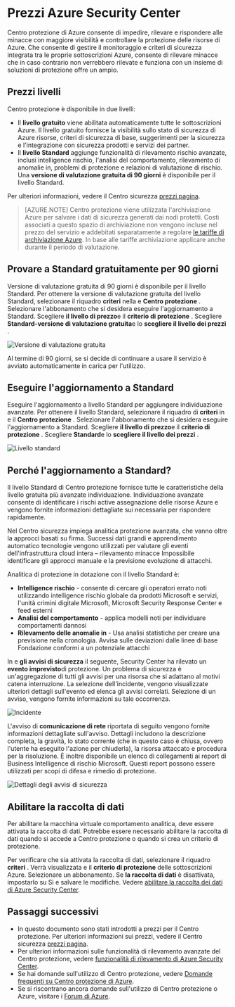 <properties
   pageTitle="Nel Centro sicurezza prezzi | Microsoft Azure"
   description="In questo articolo vengono fornite informazioni sui prezzi dei Azure Security Center."
   services="security-center"
   documentationCenter="na"
   authors="TerryLanfear"
   manager="MBaldwin"
   editor=""/>

<tags
   ms.service="security-center"
   ms.devlang="na"
   ms.topic="article"
   ms.tgt_pltfrm="na"
   ms.workload="na"
   ms.date="10/12/2016"
   ms.author="terrylan"/>

# <a name="azure-security-center-pricing"></a>Prezzi Azure Security Center

Centro protezione di Azure consente di impedire, rilevare e rispondere alle minacce con maggiore visibilità e controllare la protezione delle risorse di Azure. Che consente di gestire il monitoraggio e criteri di sicurezza integrata tra le proprie sottoscrizioni Azure, consente di rilevare minacce che in caso contrario non verrebbero rilevate e funziona con un insieme di soluzioni di protezione offre un ampio.

## <a name="pricing-tiers"></a>Prezzi livelli

Centro protezione è disponibile in due livelli:

- Il **livello gratuito** viene abilitata automaticamente tutte le sottoscrizioni Azure. Il livello gratuito fornisce la visibilità sullo stato di sicurezza di Azure risorse, criteri di sicurezza di base, suggerimenti per la sicurezza e l'integrazione con sicurezza prodotti e servizi dei partner.
- Il **livello Standard** aggiunge funzionalità di rilevamento rischio avanzate, inclusi intelligence rischio, l'analisi del comportamento, rilevamento di anomalie in, problemi di protezione e relazioni di valutazione di rischio. Una **versione di valutazione gratuita di 90 giorni** è disponibile per il livello Standard.

Per ulteriori informazioni, vedere il Centro sicurezza [prezzi pagina](https://azure.microsoft.com/pricing/details/security-center/).

> [AZURE.NOTE] Centro protezione viene utilizzata l'archiviazione Azure per salvare i dati di sicurezza generati dai nodi protetti. Costi associati a questo spazio di archiviazione non vengono incluse nel prezzo del servizio e addebitati separatamente a regolare [le tariffe di archiviazione Azure](https://azure.microsoft.com/pricing/details/storage/blobs/). In base alle tariffe archiviazione applicare anche durante il periodo di valutazione.

## <a name="try-standard-free-for-90-days"></a>Provare a Standard gratuitamente per 90 giorni

Versione di valutazione gratuita di 90 giorni è disponibile per il livello Standard. Per ottenere la versione di valutazione gratuita del livello Standard, selezionare il riquadro **criteri** nella e **Centro protezione** . Selezionare l'abbonamento che si desidera eseguire l'aggiornamento a Standard. Scegliere **il livello di prezzo**e il **criterio di protezione** . Scegliere **Standard-versione di valutazione gratuita**e lo **scegliere il livello dei prezzi** .

![Versione di valutazione gratuita][1]

Al termine di 90 giorni, se si decide di continuare a usare il servizio è avviato automaticamente in carica per l'utilizzo.

## <a name="upgrade-to-standard"></a>Eseguire l'aggiornamento a Standard

Eseguire l'aggiornamento a livello Standard per aggiungere individuazione avanzate. Per ottenere il livello Standard, selezionare il riquadro di **criteri** in e il **Centro protezione** . Selezionare l'abbonamento che si desidera eseguire l'aggiornamento a Standard. Scegliere **il livello di prezzo**e il **criterio di protezione** . Scegliere **Standard**e lo **scegliere il livello dei prezzi** .

![Livello standard][2]

## <a name="why-upgrade-to-standard"></a>Perché l'aggiornamento a Standard?

Il livello Standard di Centro protezione fornisce tutte le caratteristiche della livello gratuita più avanzate individuazione. Individuazione avanzate consente di identificare i rischi active assegnazione delle risorse Azure e vengono fornite informazioni dettagliate sui necessaria per rispondere rapidamente.

Nel Centro sicurezza impiega analitica protezione avanzata, che vanno oltre la approcci basati su firma. Successi dati grandi e apprendimento automatico tecnologie vengono utilizzati per valutare gli eventi dell'infrastruttura cloud intera – rilevamento minacce Impossibile identificare gli approcci manuale e la previsione evoluzione di attacchi.

Analitica di protezione in dotazione con il livello Standard è:

- **Intelligence rischio** - consente di cercare gli operatori errato noti utilizzando intelligence rischio globale da prodotti Microsoft e servizi, l'unità crimini digitale Microsoft, Microsoft Security Response Center e feed esterni
- **Analisi del comportamento** - applica modelli noti per individuare comportamenti dannosi
- **Rilevamento delle anomalie in** - Usa analisi statistiche per creare una previsione nella cronologia. Avvisa sulle deviazioni dalle linee di base Fondazione conformi a un potenziale attacchi

In e **gli avvisi di sicurezza** il seguente, Security Center ha rilevato un **evento imprevisto**di protezione. Un problema di sicurezza è un'aggregazione di tutti gli avvisi per una risorsa che si adattano al motivi catena interruzione. La selezione dell'incidente, vengono visualizzate ulteriori dettagli sull'evento ed elenca gli avvisi correlati. Selezione di un avviso, vengono fornite informazioni su tale occorrenza.

![Incidente][3]

L'avviso di **comunicazione di rete** riportata di seguito vengono fornite informazioni dettagliate sull'avviso. Dettagli includono la descrizione completa, la gravità, lo stato corrente (che in questo caso è chiusa, ovvero l'utente ha eseguito l'azione per chiuderla), la risorsa attaccato e procedura per la risoluzione. È inoltre disponibile un elenco di collegamenti ai report di Business Intelligence di rischio Microsoft. Questi report possono essere utilizzati per scopi di difesa e rimedio di protezione.

![Dettagli degli avvisi di sicurezza][4]

## <a name="enable-data-collection"></a>Abilitare la raccolta di dati

Per abilitare la macchina virtuale comportamento analitica, deve essere attivata la raccolta di dati. Potrebbe essere necessario abilitare la raccolta di dati quando si accede a Centro protezione o quando si crea un criterio di protezione.

Per verificare che sia attivata la raccolta di dati, selezionare il riquadro **criteri** . Verrà visualizzata e il **criterio di protezione** delle sottoscrizioni Azure. Selezionare un abbonamento. Se **la raccolta di dati** è disattivata, impostarlo su Sì e salvare le modifiche. Vedere [abilitare la raccolta dei dati di Azure Security Center](security-center-enable-data-collection.md).

## <a name="next-steps"></a>Passaggi successivi

- In questo documento sono stati introdotti a prezzi per il Centro protezione. Per ulteriori informazioni sui prezzi, vedere il Centro sicurezza [prezzi pagina](https://azure.microsoft.com/pricing/details/security-center/).
- Per ulteriori informazioni sulle funzionalità di rilevamento avanzate del Centro protezione, vedere [funzionalità di rilevamento di Azure Security Center](security-center-detection-capabilities.md).
- Se hai domande sull'utilizzo di Centro protezione, vedere [Domande frequenti su Centro protezione di Azure](security-center-faq.md).
- Se si riscontrano ancora domande sull'utilizzo di Centro protezione o Azure, visitare i [Forum di Azure](https://social.msdn.microsoft.com/Forums/home?forum=AzureSecurityCenter&filter=alltypes&sort=lastpostdesc).

<!--Image references-->
[1]: ./media/security-center-pricing/free-trial.png
[2]: ./media/security-center-pricing/standard.png
[3]: ./media/security-center-pricing/incident.png
[4]: ./media/security-center-pricing/network-alert.png
